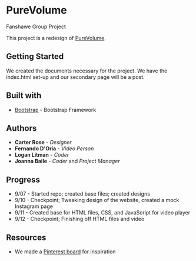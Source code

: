 # PureVolume
Fanshawe Group Project

This project is a redesign of [PureVolume](purevolume.com).

## Getting Started
We created the documents necessary for the project. 
We have the index.html set-up and our secondary page will be a post. 

## Built with
* [Bootstrap](https://getbootstrap.com/) - Bootstrap Framework

## Authors
* **Carter Rose** - *Designer* 
* **Fernando D'Oria** - *Video Person*
* **Logan Litman** - *Coder* 
* **Joanna Baile** - *Coder* and *Project Manager*

## Progress
* 9/07 - Started repo; created base files; created designs
* 9/10 - Checkpoint; Tweaking design of the website, created a mock Instagram page
* 9/11 - Created base for HTML files, CSS, and JavaScript for video player
* 9/12 - Checkpoint; Finishing off HTML files and video

## Resources
* We made a [Pinterest board](https://www.pinterest.ca/cartererose/music-website-design/) for inspiration

